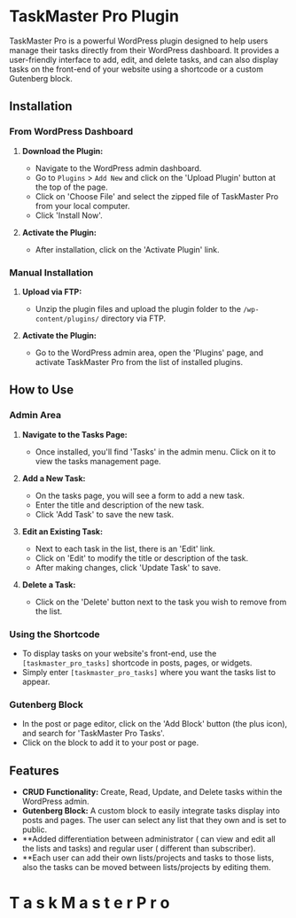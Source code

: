 # TaskMaster Pro Plugin

TaskMaster Pro is a powerful WordPress plugin designed to help users manage their tasks directly from their WordPress dashboard. It provides a user-friendly interface to add, edit, and delete tasks, and can also display tasks on the front-end of your website using a shortcode or a custom Gutenberg block.

## Installation

### From WordPress Dashboard

1. **Download the Plugin:**
    - Navigate to the WordPress admin dashboard.
    - Go to `Plugins` > `Add New` and click on the 'Upload Plugin' button at the top of the page.
    - Click on 'Choose File' and select the zipped file of TaskMaster Pro from your local computer.
    - Click 'Install Now'.

2. **Activate the Plugin:**
    - After installation, click on the 'Activate Plugin' link.

### Manual Installation

1. **Upload via FTP:**
    - Unzip the plugin files and upload the plugin folder to the `/wp-content/plugins/` directory via FTP.

2. **Activate the Plugin:**
    - Go to the WordPress admin area, open the 'Plugins' page, and activate TaskMaster Pro from the list of installed plugins.

## How to Use

### Admin Area

1. **Navigate to the Tasks Page:**
    - Once installed, you'll find 'Tasks' in the admin menu. Click on it to view the tasks management page.

2. **Add a New Task:**
    - On the tasks page, you will see a form to add a new task.
    - Enter the title and description of the new task.
    - Click 'Add Task' to save the new task.

3. **Edit an Existing Task:**
    - Next to each task in the list, there is an 'Edit' link.
    - Click on 'Edit' to modify the title or description of the task.
    - After making changes, click 'Update Task' to save.

4. **Delete a Task:**
    - Click on the 'Delete' button next to the task you wish to remove from the list.

### Using the Shortcode

- To display tasks on your website's front-end, use the `[taskmaster_pro_tasks]` shortcode in posts, pages, or widgets.
- Simply enter `[taskmaster_pro_tasks]` where you want the tasks list to appear.

### Gutenberg Block

- In the post or page editor, click on the 'Add Block' button (the plus icon), and search for 'TaskMaster Pro Tasks'.
- Click on the block to add it to your post or page.

## Features

- **CRUD Functionality:** Create, Read, Update, and Delete tasks within the WordPress admin.
- **Gutenberg Block:** A custom block to easily integrate tasks display into posts and pages. The user can select any list that they own and is set to public.
- **Added differentiation between administrator ( can view and edit all the lists and tasks) and regular user ( different than subscriber).
- **Each user can add their own lists/projects and tasks to those lists, also the tasks can be moved between lists/projects by editing them.
#   T a s k M a s t e r P r o 
